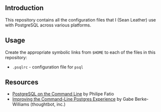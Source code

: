 Introduction
------------

This repository contains all the configuration files that I (Sean Leather) use
with PostgreSQL across various platforms.

Usage
-----

Create the appropriate symbolic links from `$HOME` to each of the files in this
repository:

* `.psqlrc` - configuration file for `psql`

Resources
---------

* [PostgreSQL on the Command Line](http://phili.pe/posts/postgresql-on-the-command-line/)
  by Philipe Fatio
* [Improving the Command-Line Postgres Experience](https://robots.thoughtbot.com/improving-the-command-line-postgres-experience)
  by Gabe Berke-Williams (thoughtbot, inc.)
